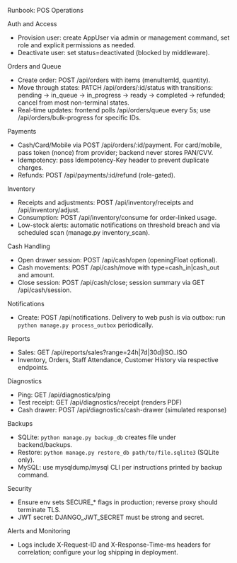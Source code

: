 Runbook: POS Operations

Auth and Access

- Provision user: create AppUser via admin or management command, set role and explicit permissions as needed.
- Deactivate user: set status=deactivated (blocked by middleware).

Orders and Queue

- Create order: POST /api/orders with items (menuItemId, quantity).
- Move through states: PATCH /api/orders/:id/status with transitions:
  pending → in_queue → in_progress → ready → completed → refunded; cancel from most non-terminal states.
- Real-time updates: frontend polls /api/orders/queue every 5s; use /api/orders/bulk-progress for specific IDs.

Payments

- Cash/Card/Mobile via POST /api/orders/:id/payment. For card/mobile, pass token (nonce) from provider; backend never stores PAN/CVV.
- Idempotency: pass Idempotency-Key header to prevent duplicate charges.
- Refunds: POST /api/payments/:id/refund (role-gated).

Inventory

- Receipts and adjustments: POST /api/inventory/receipts and /api/inventory/adjust.
- Consumption: POST /api/inventory/consume for order-linked usage.
- Low-stock alerts: automatic notifications on threshold breach and via scheduled scan (manage.py inventory_scan).

Cash Handling

- Open drawer session: POST /api/cash/open (openingFloat optional).
- Cash movements: POST /api/cash/move with type=cash_in|cash_out and amount.
- Close session: POST /api/cash/close; session summary via GET /api/cash/session.

Notifications

- Create: POST /api/notifications. Delivery to web push is via outbox: run `python manage.py process_outbox` periodically.

Reports

- Sales: GET /api/reports/sales?range=24h|7d|30d|ISO..ISO
- Inventory, Orders, Staff Attendance, Customer History via respective endpoints.

Diagnostics

- Ping: GET /api/diagnostics/ping
- Test receipt: GET /api/diagnostics/receipt (renders PDF)
- Cash drawer: POST /api/diagnostics/cash-drawer (simulated response)

Backups

- SQLite: `python manage.py backup_db` creates file under backend/backups.
- Restore: `python manage.py restore_db path/to/file.sqlite3` (SQLite only).
- MySQL: use mysqldump/mysql CLI per instructions printed by backup command.

Security

- Ensure env sets SECURE\_\* flags in production; reverse proxy should terminate TLS.
- JWT secret: DJANGO_JWT_SECRET must be strong and secret.

Alerts and Monitoring

- Logs include X-Request-ID and X-Response-Time-ms headers for correlation; configure your log shipping in deployment.
